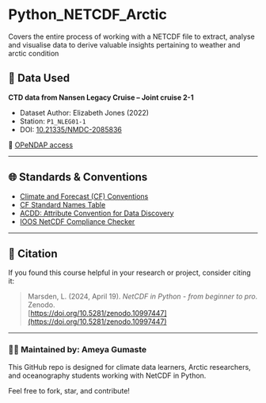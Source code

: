 # Python_NETCDF_Arctic
Covers the entire process of working with a NETCDF file to extract, analyse and visualise data to derive valuable insights pertaining to weather and arctic condition

## 📁 Data Used

**CTD data from Nansen Legacy Cruise – Joint cruise 2-1**  
- Dataset Author: Elizabeth Jones (2022)  
- Station: `P1_NLEG01-1`  
- DOI: [10.21335/NMDC-2085836](https://doi.org/10.21335/NMDC-2085836...)

🔗 [OPeNDAP access](https://opendap1.nodc.no/opendap/phys...)

---

## 🌐 Standards & Conventions

- [Climate and Forecast (CF) Conventions](https://cfconventions.org/)  
- [CF Standard Names Table](https://cfconventions.org/Data/cf-standard-names/)  
- [ACDD: Attribute Convention for Data Discovery](https://wiki.esipfed.org/Attribute_Convention_for_Data_Discovery)  
- [IOOS NetCDF Compliance Checker](https://compliance.ioos.us/index.html)

---

## 🧾 Citation

If you found this course helpful in your research or project, consider citing it:

> Marsden, L. (2024, April 19). *NetCDF in Python - from beginner to pro*. Zenodo.  
> [https://doi.org/10.5281/zenodo.10997447](https://doi.org/10.5281/zenodo.10997447)

---

### 👨‍🔬 Maintained by:  Ameya Gumaste
This GitHub repo is designed for climate data learners, Arctic researchers, and oceanography students working with NetCDF in Python.

Feel free to fork, star, and contribute!
